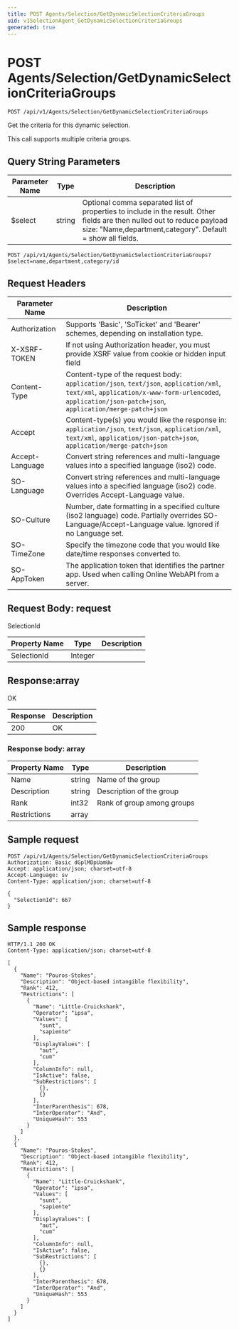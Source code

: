 ```yaml
---
title: POST Agents/Selection/GetDynamicSelectionCriteriaGroups
uid: v1SelectionAgent_GetDynamicSelectionCriteriaGroups
generated: true
---
```


# POST Agents/Selection/GetDynamicSelectionCriteriaGroups

```http
POST /api/v1/Agents/Selection/GetDynamicSelectionCriteriaGroups
```

Get the criteria for this dynamic selection.


This call supports multiple criteria groups.






## Query String Parameters

| Parameter Name | Type |  Description |
|----------------|------|--------------|
| $select | string |  Optional comma separated list of properties to include in the result. Other fields are then nulled out to reduce payload size: "Name,department,category". Default = show all fields. |

```http
POST /api/v1/Agents/Selection/GetDynamicSelectionCriteriaGroups?$select=name,department,category/id
```


## Request Headers

| Parameter Name | Description |
|----------------|-------------|
| Authorization  | Supports 'Basic', 'SoTicket' and 'Bearer' schemes, depending on installation type. |
| X-XSRF-TOKEN   | If not using Authorization header, you must provide XSRF value from cookie or hidden input field |
| Content-Type | Content-type of the request body: `application/json`, `text/json`, `application/xml`, `text/xml`, `application/x-www-form-urlencoded`, `application/json-patch+json`, `application/merge-patch+json` |
| Accept         | Content-type(s) you would like the response in: `application/json`, `text/json`, `application/xml`, `text/xml`, `application/json-patch+json`, `application/merge-patch+json` |
| Accept-Language | Convert string references and multi-language values into a specified language (iso2) code. |
| SO-Language | Convert string references and multi-language values into a specified language (iso2) code. Overrides Accept-Language value. |
| SO-Culture | Number, date formatting in a specified culture (iso2 language) code. Partially overrides SO-Language/Accept-Language value. Ignored if no Language set. |
| SO-TimeZone | Specify the timezone code that you would like date/time responses converted to. |
| SO-AppToken | The application token that identifies the partner app. Used when calling Online WebAPI from a server. |

## Request Body: request 

SelectionId 

| Property Name | Type |  Description |
|----------------|------|--------------|
| SelectionId | Integer |  |

## Response:array

OK

| Response | Description |
|----------------|-------------|
| 200 | OK |

### Response body: array

| Property Name | Type |  Description |
|----------------|------|--------------|
| Name | string | Name of the group |
| Description | string | Description of the group |
| Rank | int32 | Rank of group among groups |
| Restrictions | array |  |

## Sample request

```http!
POST /api/v1/Agents/Selection/GetDynamicSelectionCriteriaGroups
Authorization: Basic dGplMDpUamUw
Accept: application/json; charset=utf-8
Accept-Language: sv
Content-Type: application/json; charset=utf-8

{
  "SelectionId": 667
}
```

## Sample response

```http_
HTTP/1.1 200 OK
Content-Type: application/json; charset=utf-8

[
  {
    "Name": "Pouros-Stokes",
    "Description": "Object-based intangible flexibility",
    "Rank": 412,
    "Restrictions": [
      {
        "Name": "Little-Cruickshank",
        "Operator": "ipsa",
        "Values": [
          "sunt",
          "sapiente"
        ],
        "DisplayValues": [
          "aut",
          "cum"
        ],
        "ColumnInfo": null,
        "IsActive": false,
        "SubRestrictions": [
          {},
          {}
        ],
        "InterParenthesis": 678,
        "InterOperator": "And",
        "UniqueHash": 553
      }
    ]
  },
  {
    "Name": "Pouros-Stokes",
    "Description": "Object-based intangible flexibility",
    "Rank": 412,
    "Restrictions": [
      {
        "Name": "Little-Cruickshank",
        "Operator": "ipsa",
        "Values": [
          "sunt",
          "sapiente"
        ],
        "DisplayValues": [
          "aut",
          "cum"
        ],
        "ColumnInfo": null,
        "IsActive": false,
        "SubRestrictions": [
          {},
          {}
        ],
        "InterParenthesis": 678,
        "InterOperator": "And",
        "UniqueHash": 553
      }
    ]
  }
]
```